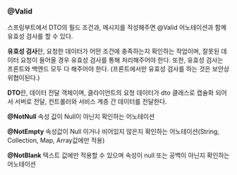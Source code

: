 ### @Valid

스프링부트에서 DTO의 필드 조건과, 메시지를 작성해주면 @Valid 어노테이션과 함께 유효성 검사를 할 수 있다.

**유효성 검사**란, 요청한 데이터가 어떤 조건에 충족하는지 확인하는 작업이며, 잘못된 데이터 요청이 들어올 경우 유효성 검사를 통해 처리해주어야 한다. 또한, 유효성 검사는 프론트와 백엔드 모두 다 해주어야 한다. (프론트에서만 유효성 검사를 하는 것은 보안상 위협이된다.)

**DTO**란, 데이터 전달 객체이며, 클라이언트의 요청 데이터가 dto 클래스로 캡슐화 되어서 서버로 전달, 컨트롤러와 서비스 계층 간 데이터를 전달한다.

**@NotNull**
속성 값이 Null이 아닌지 확인하는 어노테이션

**@NotEmpty**
속성값이 Null 이거나 비어있지 않은지 확인하는 어노테이션(String, Collection, Map, Array값에만 적용)

**@NotBlank**
텍스트 값에만 적용할 수 있으며 속성이 null 또는 공백이 아닌지 확인하는 어노테이션

